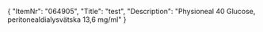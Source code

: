 {
  "ItemNr": "064905",
  "Title": "test",
  "Description": "Physioneal 40 Glucose, peritonealdialysvätska 13,6 mg/ml"
}